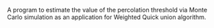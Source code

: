 A program to estimate the value of the percolation threshold via Monte Carlo simulation as an application for Weighted Quick union algorithm.
